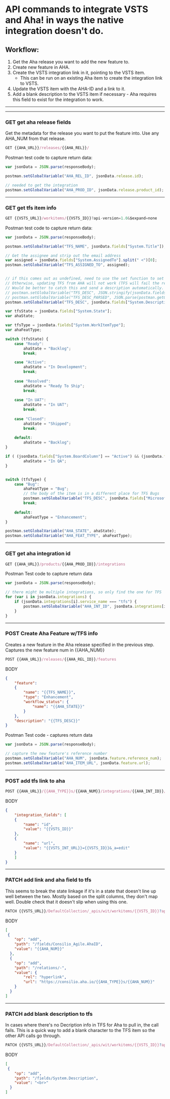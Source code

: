 # API commands to integrate VSTS and Aha! in ways the native integration doesn't do.

## Workflow:
1. Get the Aha release you want to add the new feature to.
2. Create new feature in AHA.
3. Create the VSTS integration link in it, pointing to the VSTS item.
    * This can be run on an existing Aha item to create the integration link to VSTS.
5. Update the VSTS item with the AHA-ID and a link to it.
6. Add a blank description to the VSTS item if necessary - Aha requires this field to exist for the integration to work.


----
---

### GET get aha release fields
Get the metadata for the release you want to put the feature into. Use any AHA_NUM from that release.
```javascript
GET {{AHA_URL}}/releases/{{AHA_REL}}/
```
Postman test code to capture return data:
```javascript
var jsonData = JSON.parse(responseBody);

postman.setGlobalVariable("AHA_REL_ID", jsonData.release.id);

// needed to get the integration
postman.setGlobalVariable("AHA_PROD_ID", jsonData.release.product_id);
```

---
### GET get tfs item info
```javascript
GET {{VSTS_URL}}/workitems/{{VSTS_ID}}?api-version=1.0&$expand=none
```
Postman test code to capture return data:
```javascript
var jsonData = JSON.parse(responseBody);

postman.setGlobalVariable("TFS_NAME", jsonData.fields["System.Title"]);

// Get the assignee and strip out the email address
var assigned = jsonData.fields["System.AssignedTo"].split(" <")[0];
postman.setGlobalVariable("TFS_ASSIGNED_TO", assigned);


// if this comes out as undefined, need to use the set function to set a blank desc.
// Otherwise, updating TFS from AHA will not work (TFS will fail the request from AHA).
// Would be better to catch this and send a description automatically.
// postman.setGlobalVariable("TFS_DESC", JSON.stringify(jsonData.fields["System.Description"]));
// postman.setGlobalVariable("TFS_DESC_PARSED", JSON.parse(postman.getGlobalVariable("TFS_DESC")));
postman.setGlobalVariable("TFS_DESC", jsonData.fields["System.Description"]);

var tfsState = jsonData.fields["System.State"];
var ahaState;

var tfsType = jsonData.fields["System.WorkItemType"];
var ahaFeatType;

switch (tfsState) {
    case "Ready": 
        ahaState = "Backlog";
        break;

    case "Active":
        ahaState = "In Development";
        break;
    
    case "Resolved":
        ahaState = "Ready To Ship";
        break;
        
    case "In UAT":
        ahaState = "In UAT";
        break;
        
    case "Closed":
        ahaState = "Shipped";
        break;
        
    default:
        ahaState = "Backlog";
}

if ( (jsonData.fields["System.BoardColumn"] == "Active") && (jsonData.fields["System.BoardColumnDone"] === true)) {
        ahaState = "In QA";
}


switch (tfsType) {
    case "Bug":
        ahaFeatType = "Bug";
        // the body of the item is in a different place for TFS Bugs
        postman.setGlobalVariable("TFS_DESC", jsonData.fields["Microsoft.VSTS.TCM.ReproSteps"]);
        break;
    
    default:
        ahaFeatType = "Enhancement";
}

postman.setGlobalVariable("AHA_STATE", ahaState);
postman.setGlobalVariable("AHA_FEAT_TYPE", ahaFeatType);
```


---
### GET get aha integration id
```javascript
GET {{AHA_URL}}/products/{{AHA_PROD_ID}}/integrations
```
Postman Test code to capture return data
```javascript
var jsonData = JSON.parse(responseBody);

// there might be multiple integrations, so only find the one for TFS
for (var i in jsonData.integrations) {
    if (jsonData.integrations[i].service_name === "tfs") {
        postman.setGlobalVariable("AHA_INT_ID", jsonData.integrations[i].id);
    }
}
```
---
### POST Create Aha Feature w/TFS info
Creates a new feature in the Aha release specified in the previous step. Captures the new feature num in {{AHA_NUM}}
```javascript
POST {{AHA_URL}}/releases/{{AHA_REL_ID}}/features
```
BODY
```json 
{
	"feature": 
	{
		"name": "{{TFS_NAME}}",
		"type": "Enhancement",
		"workflow_status": {
			"name": "{{AHA_STATE}}"
		}
	},
	"description": "{{TFS_DESC}}"
}
```
Postman Test code - captures return data
```javascript
var jsonData = JSON.parse(responseBody);

// capture the new feature's reference number
postman.setGlobalVariable("AHA_NUM", jsonData.feature.reference_num);
postman.setGlobalVariable("AHA_ITEM_URL", jsonData.feature.url);
```


---
### POST add tfs link to aha
```javascript
POST {{AHA_URL}}/{{AHA_TYPE}}s/{{AHA_NUM}}/integrations/{{AHA_INT_ID}}/fields
```
BODY
```json
{
	"integration_fields": [
	{
		"name": "id",
		"value": "{{VSTS_ID}}"
	},
	{
		"name": "url",
		"value": "{{VSTS_INT_URL}}={{VSTS_ID}}&_a=edit"
	}
	]
}
```

---
### PATCH add link and aha field to tfs
This seems to break the state linkage if it's in a state that doesn't line up well between the two. Mostly based on the split columns, they don't map well. Double check that it doesn't slip when using this one.
```javascript
PATCH {{VSTS_URL}}/DefaultCollection/_apis/wit/workitems/{{VSTS_ID}}?api-version=1.0
```
BODY
```json
[
 {
	"op": "add",
	"path": "/fields/Consilio_Agile.AhaID",
	"value": "{{AHA_NUM}}"
  },
  {
	"op": "add",
	"path": "/relations/-",
	"value": {
		"rel": "hyperlink",
		"url": "https://consilio.aha.io/{{AHA_TYPE}}s/{{AHA_NUM}}"
	}
  }
]
```
---
### PATCH add blank description to tfs
In cases where there's no Decription info in TFS for Aha to pull in, the call fails. This is a quick way to add a blank character to the TFS item so the other API calls go through.
```javascript
PATCH {{VSTS_URL}}/DefaultCollection/_apis/wit/workitems/{{VSTS_ID}}?api-version=1.0
```
BODY
```json
[
 {
	"op": "add",
	"path": "/fields/System.Description",
	"value": "<br>"
  }
]
```
